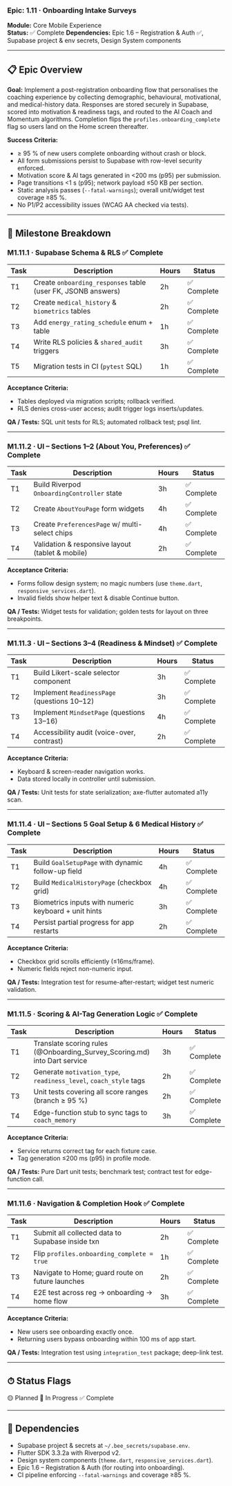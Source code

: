 ### Epic: 1.11 · Onboarding Intake Surveys

**Module:** Core Mobile Experience\
**Status:** ✅ Complete 
**Dependencies:** Epic 1.6 – Registration & Auth ✅, Supabase project & env
secrets, Design System components

---

## 📋 Epic Overview

**Goal:** Implement a post-registration onboarding flow that personalises the
coaching experience by collecting demographic, behavioural, motivational, and
medical-history data. Responses are stored securely in Supabase, scored into
motivation & readiness tags, and routed to the AI Coach and Momentum algorithms.
Completion flips the `profiles.onboarding_complete` flag so users land on the
Home screen thereafter.

**Success Criteria:**

- ≥ 95 % of new users complete onboarding without crash or block.
- All form submissions persist to Supabase with row-level security enforced.
- Motivation score & AI tags generated in <200 ms (p95) per submission.
- Page transitions <1 s (p95); network payload ≤50 KB per section.
- Static analysis passes (`--fatal-warnings`); overall unit/widget test coverage
  ≥85 %.
- No P1/P2 accessibility issues (WCAG AA checked via tests).

---

## 🏁 Milestone Breakdown

### M1.11.1 · Supabase Schema & RLS ✅ Complete

| Task | Description                                                  | Hours | Status      |
| ---- | ------------------------------------------------------------ | ----- | ----------- |
| T1   | Create `onboarding_responses` table (user FK, JSONB answers) | 2h    | ✅ Complete |
| T2   | Create `medical_history` & `biometrics` tables               | 2h    | ✅ Complete |
| T3   | Add `energy_rating_schedule` enum + table                    | 1h    | ✅ Complete |
| T4   | Write RLS policies & `shared_audit` triggers                 | 3h    | ✅ Complete |
| T5   | Migration tests in CI (`pytest` SQL)                         | 1h    | ✅ Complete |

**Acceptance Criteria:**

- Tables deployed via migration scripts; rollback verified.
- RLS denies cross-user access; audit trigger logs inserts/updates.

**QA / Tests:** SQL unit tests for RLS; automated rollback test; psql lint.

---

### M1.11.2 · UI – Sections 1–2 (About You, Preferences) ✅ Complete

| Task | Description                                      | Hours | Status      |
| ---- | ------------------------------------------------ | ----- | ----------- |
| T1   | Build Riverpod `OnboardingController` state      | 3h    | ✅ Complete |
| T2   | Create `AboutYouPage` form widgets               | 4h    | ✅ Complete |
| T3   | Create `PreferencesPage` w/ multi-select chips   | 4h    | ✅ Complete |
| T4   | Validation & responsive layout (tablet & mobile) | 2h    | ✅ Complete |

**Acceptance Criteria:**

- Forms follow design system; no magic numbers (use `theme.dart`,
  `responsive_services.dart`).
- Invalid fields show helper text & disable Continue button.

**QA / Tests:** Widget tests for validation; golden tests for layout on three
breakpoints.

---

### M1.11.3 · UI – Sections 3–4 (Readiness & Mindset) ✅ Complete 

| Task | Description                                 | Hours | Status      |
| ---- | ------------------------------------------- | ----- | ----------- |
| T1   | Build Likert-scale selector component       | 3h    | ✅ Complete |
| T2   | Implement `ReadinessPage` (questions 10–12) | 3h    | ✅ Complete |
| T3   | Implement `MindsetPage` (questions 13–16)   | 4h    | ✅ Complete |
| T4   | Accessibility audit (voice-over, contrast)  | 2h    | ✅ Complete |

**Acceptance Criteria:**

- Keyboard & screen-reader navigation works.
- Data stored locally in controller until submission.

**QA / Tests:** Unit tests for state serialization; axe-flutter automated a11y
scan.

---

### M1.11.4 · UI – Sections 5 Goal Setup & 6 Medical History ✅ Complete 

| Task | Description                                          | Hours | Status |
| ---- | ---------------------------------------------------- | ----- | ------ |
| T1   | Build `GoalSetupPage` with dynamic follow-up field   | 4h    | ✅ Complete |
| T2   | Build `MedicalHistoryPage` (checkbox grid)           | 4h    | ✅ Complete |
| T3   | Biometrics inputs with numeric keyboard + unit hints | 3h    | ✅ Complete |
| T4   | Persist partial progress for app restarts            | 2h    | ✅ Complete |

**Acceptance Criteria:**

- Checkbox grid scrolls efficiently (≤16ms/frame).
- Numeric fields reject non-numeric input.

**QA / Tests:** Integration test for resume-after-restart; widget test numeric
validation.

---

### M1.11.5 · Scoring & AI-Tag Generation Logic ✅ Complete 

| Task | Description                                                               | Hours | Status |
| ---- | ------------------------------------------------------------------------- | ----- | ------ |
| T1   | Translate scoring rules (@Onboarding_Survey_Scoring.md) into Dart service | 3h    | ✅ Complete |
| T2   | Generate `motivation_type`, `readiness_level`, `coach_style` tags         | 2h    | ✅ Complete |
| T3   | Unit tests covering all score ranges (branch ≥ 95 %)                      | 2h    | ✅ Complete |
| T4   | Edge-function stub to sync tags to `coach_memory`                         | 3h    | ✅ Complete |

**Acceptance Criteria:**

- Service returns correct tag for each fixture case.
- Tag generation ≤200 ms (p95) in profile mode.

**QA / Tests:** Pure Dart unit tests; benchmark test; contract test for
edge-function call.

---

### M1.11.6 · Navigation & Completion Hook ✅ Complete 

| Task | Description                                      | Hours | Status |
| ---- | ------------------------------------------------ | ----- | ------ |
| T1   | Submit all collected data to Supabase inside txn | 2h    | ✅ Complete |
| T2   | Flip `profiles.onboarding_complete = true`       | 1h    | ✅ Complete |
| T3   | Navigate to Home; guard route on future launches | 2h    | ✅ Complete |
| T4   | E2E test across reg → onboarding → home flow     | 3h    | ✅ Complete |

**Acceptance Criteria:**

- New users see onboarding exactly once.
- Returning users bypass onboarding within 100 ms of app start.

**QA / Tests:** Integration test using `integration_test` package; deep-link
test.

---

## ⏱ Status Flags

🟡 Planned 🔵 In Progress ✅ Complete

---

## 🔗 Dependencies

- Supabase project & secrets at `~/.bee_secrets/supabase.env`.
- Flutter SDK 3.3.2a with Riverpod v2.
- Design system components (`theme.dart`, `responsive_services.dart`).
- Epic 1.6 – Registration & Auth (for routing into onboarding).
- CI pipeline enforcing `--fatal-warnings` and coverage ≥85 %.
